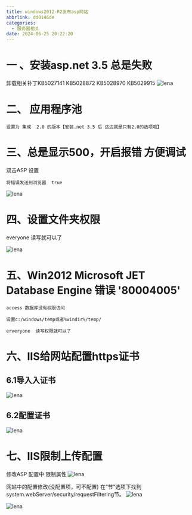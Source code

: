 ```yaml
---
title: windows2012-R2发布asp网站
abbrlink: dd0146de
categories:
  - 服务器相关
date: 2024-06-25 20:22:20
---
```

# 一 、安装asp.net 3.5 总是失败

卸载相关补丁KB5027141  KB5028872  KB5028970  KB5029915
![lena](../pic/win2012-net.png)


# 二、 应用程序池

    设置为 集成  2.0 的版本【安装.net 3.5 后 这边就是只有2.0的选项哦】

# 三、总是显示500，开启报错 方便调试

双击ASP 设置

    将错误发送到浏览器  true
    
![lena](../pic/iis-2.png)  
    
# 四、设置文件夹权限

 everyone  读写就可以了
 
 ![lena](../pic/win2012-1.png)     
 
 
# 五、Win2012  Microsoft JET Database Engine 错误 '80004005' 

    access 数据库没有权限访问
    
    设置c:/windows/temp或者%windir%/temp/
    
    erveryone  读写权限就可以了


# 六、IIS给网站配置https证书
## 6.1导入入证书
![lena](../pic/iis-3.png)

## 6.2配置证书
![lena](../pic/iis-1.png)


# 七、IIS限制上传配置
修改ASP 配置中 限制属性
![lena](../pic/iis8-file-3.png)

网站中的配置修改(没配置项，可不配置) 
在“节”选项下找到system.webServer/security/requestFiltering节。
![lena](../pic/iis8-file-1.png)

![lena](../pic/iis8-file-2.png)